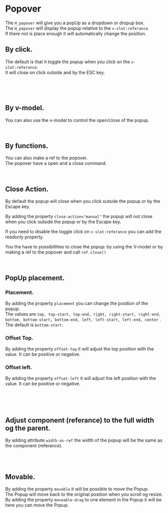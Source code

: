 # Popover

<style>
  .popUpBox {
    display:flex;
    border-radius: 4px;
    padding: 29px;
    background-color: var(--color-warn); 
    
  }
</style>

The `H_popover` will give you a popUp as a dropdown or dropup box.<br>
The `H_popover` will display the popup relative to the `v-slot:referance`.<br>
If there not is place enough it will automatically change the position.<br>

## By click.

The default is that it toggle the popup when you click on the `v-slot:referance`.<br>
It will close on click outside and by the ESC key.

<br>

<hhl-live-editor title="" htmlCode='
    <template>
     <div class="flex  items-center gap-4 flex-wrap">
          <H_popover>
            <template v-slot:referance>
                <H_btn>Toggle</H_btn>
            </template>
            <div class="popUpBox">Hello</div>
          </H_popover>
     </div> 
    </template>
'>
</hhl-live-editor>

<br/>

## By v-model.

You can also use the v-model to control the open/close of the popup.

<hhl-live-editor title="" htmlCode='
    <template>
     <div class="flex items-center gap-4 flex-wrap">
        <H_popover v-model="open" offset-top="10px">
          <div class="popUpBox">Hello</div>
        </H_popover>
        <H_switch v-model="open" label="open"> </H_switch>
      </div>
    </template>
    <script>
    const open = ref(false)
    return {open}
    </script>
'>
</hhl-live-editor>

<br/>

## By functions.

You can also make a ref to the popover.<br>
The popover have a open and a close command.

<hhl-live-editor title="" htmlCode='
    <template>
     <div class="flex items-center gap-4 flex-wrap">
        <H_popover ref="pop" close-action="manual">
            <template v-slot:referance>
                <div style="border: 1px solid red;line-height:2">referance</div>
            </template>
          <div class="popUpBox">Hello</div>
        </H_popover>
    <H_btn @click="open">open</H_btn>
    <H_btn @click="close">close</H_btn>
      </div>
    </template>
    <script>
    const pop = ref();
    function open() {
    pop.value.open();
    }
    function close() {
    pop.value.close();
    }
    return {open,close,pop}
    </script>
'>
</hhl-live-editor>

<br/>

## Close Action.

By default the popup will close when you click outside the popup or by the Escape key.<br>

By adding the property `close-action="manual"` the popup will not close when you click outside the popup or by the Escape key.<br>

If you need to disable the toggle click on `v-slot:referance` you can add the readonly property.<br>

You the have to possibillities to close the popup: by using the V-model or by making a ref to the popover and call `ref.close()`

<hhl-live-editor title="" htmlCode='
    <template>
       <div class="flex items-center gap-4 flex-wrap">
        <H_popover close-action="manual">
          <template v-slot:referance>
              <H_btn>close-action="manual"</H_btn>
          </template>
          <div class="popUpBox">Hello</div>
        </H_popover>
        <H_popover v-model="open" close-action="manual" readonly>
          <template v-slot:referance>
              <H_btn>close-action="manual" & readonly</H_btn>
          </template>
          <div class="popUpBox">Hello</div>
        </H_popover>
        <H_switch v-model="open" label="open">
      </div>
    </template>
    <script>
    const open = ref(false)
    return {open}
    </script>
'>
</hhl-live-editor>

<br/>

## PopUp placement.

### Placement.

By adding the property `placement` you can change the position of the popup.<br>
The values are `top, top-start, top-end, right, right-start, right-end, bottom, bottom-start, bottom-end, left, left-start, left-end, center` .<br>
The default is `bottom-start`.<br>

### Offset Top.

By adding the property `offset-top` it will adjust the top position with the value. It can be positive or negative.<br>

### Offset left.

By adding the property `offset-left` it will adjust the left position with the value. It can be positive or negative.<br>
<br>
<br>
<hhl-live-editor title="" htmlCode='
    <template>
    <div class="thisContainer" style="border: 1px red dashed">
      <div class="flex flex-col gap-4 flex-wrap">
       <div class="flex gap-12 items-center">
        <H_popover  :placement="placement" 
                :offset-top="offsetTop"
                :offset-left="offsetLeft">      
            <template v-slot:referance>
              <H_btn>Open</H_btn>
            </template>
          <div class="popUpBox w-fit" >Hello</div>
        </H_popover>
      </div>
     <div class="flex items-center gap-4 mt-4" >
        <H_select :list="selectData" v-model="placement" label="Placement"></H_select>
         <H_input  v-model="offsetTop" label="offset-top" style="max-width:150px"></H_input>
         <H_input  v-model="offsetLeft" label="offset-left" style="max-width:150px"></H_input>
      </div>
    </div>
    </div>
    </template>
    <script>
      const placement = ref("bottom-start");
      const offsetTop = ref("0px");
      const offsetLeft = ref("0px");
      const selectData = ["top"
        , "top-start"
        , "top-end"
        , "right"
        , "right-start"
        , "right-end"
        , "bottom"
        , "bottom-start"
        , "bottom-end"
        , "left"
        , "left-start"
        , "left-end"];
      return { selectData, offsetTop,offsetLeft,placement }
    </script>
'>
</hhl-live-editor>

<br/>

## Adjust component (referance) to the full width og the parent.

By adding attribute `width-as-ref` the width of the popup will be the same as the component (referance).<br>

<hhl-live-editor title="" htmlCode='
    <template>
       <div class="flex items-center gap-4 flex-wrap">
        <H_popover width-as-ref>
          <template v-slot:referance>
              <H_btn>width-as-ref .......</H_btn>
          </template>
          <div class="popUpBox">
          <div>Hello</div>
          </div>
        </H_popover>         
      </div>
    </template>
    <script>
      const popup = ref(false);
      return { popup }
    </script>
'>
</hhl-live-editor>

<br/>

<br/>

## Movable.

By adding the property `movable` it will be possible to move the Popup.<br/>
The Popup will move back to the original position when you scroll og resize.<br/>
By adding the property `moveable-drag` to one element in the Popup it will be here you can move the Popup.<br/>

<hhl-live-editor title="" htmlCode='
    <template>
       <div class="flex items-center gap-4 flex-wrap">
        <H_popover movable>
          <template v-slot:referance>
              <H_btn>Drag by element</H_btn>
          </template>
          <div class="flex flex-col bg-bg0">
          <div moveable-drag style="background-color: lime; text-align: center;">dragme</div>
          <div class="p-20">Hello</div>          
          </div>
        </H_popover>        
      </div>
    </template>
'>
</hhl-live-editor>

<br/>

<br/>
<br/>
<br/>
<br/>
